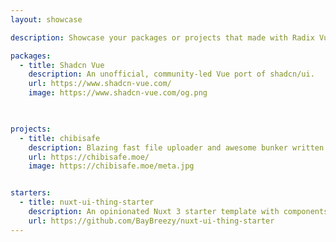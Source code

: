 ```yaml
---
layout: showcase

description: Showcase your packages or projects that made with Radix Vue

packages:
  - title: Shadcn Vue
    description: An unofficial, community-led Vue port of shadcn/ui.
    url: https://www.shadcn-vue.com/
    image: https://www.shadcn-vue.com/og.png
 


projects:
  - title: chibisafe
    description: Blazing fast file uploader and awesome bunker written in node! 🚀
    url: https://chibisafe.moe/
    image: https://chibisafe.moe/meta.jpg


starters:
  - title: nuxt-ui-thing-starter
    description: An opinionated Nuxt 3 starter template with components built with Radix-Vue.
    url: https://github.com/BayBreezy/nuxt-ui-thing-starter 
---
```

